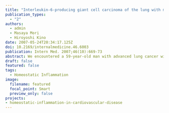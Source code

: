 ```yaml
---
title: "Interleukin-6-producing giant cell carcinoma of the lung with multicentric Castleman's disease-like presentation"
publication_types:
  - "2"
authors:
  - admin
  - Masaya Mori
  - Hiroyoshi Kino
date: 2007-05-24T20:34:17.125Z
doi: 10.2169/internalmedicine.46.6003
publication: Intern Med. 2007;46(10):669-73
abstract: We encountered a 59-year-old man with advanced lung cancer with multiple swollen lymph nodes. At autopsy the lung cancer was revealed as giant cell carcinoma. Microscopic examination showed no cancer cells, but there was polyclonal proliferation of plasma cells in the lymph nodes and in the bone marrow. In the kidneys, proliferation of mesangial matrices and mesangial cells was found. This presentation resembled multicentric Castleman's disease (MCD), in which interleukin-6 (IL-6) has a great role. Immunohistochemical staining was positive for IL-6 in cancer cells. This is the first reported case of an IL-6-producing giant cell carcinoma of the lung with MCD-like presentation. 
draft: false
featured: false
tags: 
  - Homeostatic Inflammation
image:
  filename: featured
  focal_point: Smart
  preview_only: false
projects: 
- homeostatic-inflammation-in-cardiovascular-disease
---
```


